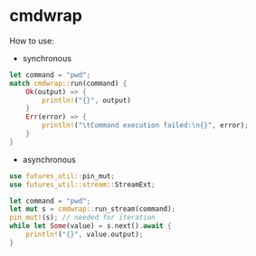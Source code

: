 # cmdwrap

How to use:

- synchronous

```rust
let command = "pwd";
match cmdwrap::run(command) {
    Ok(output) => {
        println!("{}", output)
    }
    Err(error) => {
        println!("\tCommand execution failed:\n{}", error);
    }
}
```

- asynchronous

```rust
use futures_util::pin_mut;
use futures_util::stream::StreamExt;

let command = "pwd";
let mut s = cmdwrap::run_stream(command);
pin_mut!(s); // needed for iteration
while let Some(value) = s.next().await {
    println!("{}", value.output);
}
```
